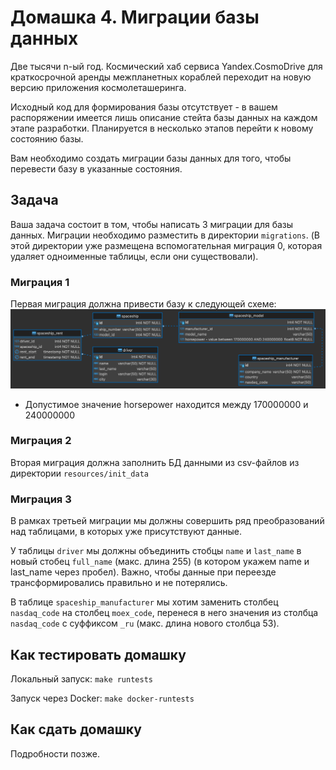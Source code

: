# Домашка 4. Миграции базы данных

Две тысячи n-ый год. Космический хаб сервиса Yandex.CosmoDrive для краткосрочной аренды межпланетных кораблей переходит 
на новую версию приложения космолеташеринга. 

Исходный код для формирования базы отсутствует - в вашем распоряжении имеется лишь описание стейта базы данных на каждом этапе разработки. Планируется в несколько этапов перейти к новому состоянию базы.

Вам необходимо создать миграции базы данных для того, чтобы перевести базу в указанные состояния.

## Задача
Ваша задача состоит в том, чтобы написать 3 миграции для базы данных. Миграции необходимо разместить в директории `migrations`. (В этой директории уже размещена вспомогательная миграция 0, которая удаляет одноименные таблицы, если они существовали). 

### Миграция 1
Первая миграция должна привести базу к следующей схеме:
![Диаграмма базы](resources/diagram1.png)
* Допустимое значение horsepower находится между 170000000 и 240000000

### Миграция 2
Вторая миграция должна заполнить БД данными из csv-файлов из директории `resources/init_data`

### Миграция 3
В рамках третьей миграции мы должны совершить ряд преобразований над таблицами, в которых уже присутствуют данные.

У таблицы `driver` мы должны объединить стобцы `name` и `last_name` в новый стобец `full_name` (макс. длина 255) 
(в котором укажем name и last_name через пробел). Важно, чтобы данные при переезде трансформировались правильно 
и не потерялись.

В таблице `spaceship_manufacturer` мы хотим заменить столбец `nasdaq_code` на столбец `moex_code`, перенеся в него
значения из столбца `nasdaq_code` с суффиксом `_ru` (макс. длина нового столбца 53).


## Как тестировать домашку

Локальный запуск: 
```make runtests```

Запуск через Docker:
```make docker-runtests```

## Как сдать домашку
Подробности позже.
